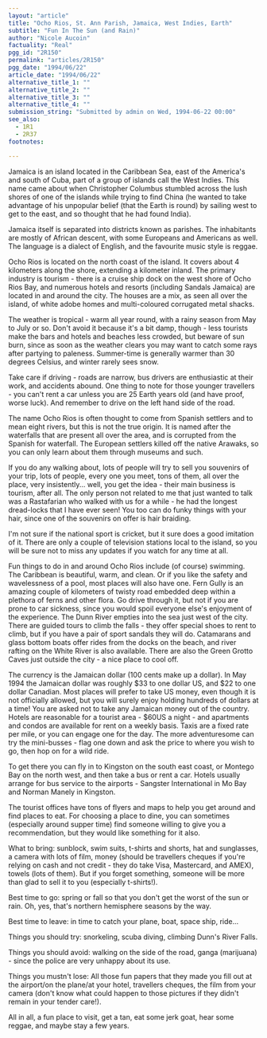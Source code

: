 ```yaml
---
layout: "article"
title: "Ocho Rios, St. Ann Parish, Jamaica, West Indies, Earth"
subtitle: "Fun In The Sun (and Rain)"
author: "Nicole Aucoin"
factuality: "Real"
pgg_id: "2R150"
permalink: "articles/2R150"
pgg_date: "1994/06/22"
article_date: "1994/06/22"
alternative_title_1: ""
alternative_title_2: ""
alternative_title_3: ""
alternative_title_4: ""
submission_string: "Submitted by admin on Wed, 1994-06-22 00:00"
see_also:
  - 1R1
  - 2R37
footnotes: 

---
```

<div>
<p>Jamaica is an island located in the Caribbean Sea, east of the America's and south of Cuba, part of a group of islands call the West Indies. This name came about when Christopher Columbus stumbled across the lush shores of one of the islands while trying to find China (he wanted to take advantage of his unpopular belief (that the Earth is round) by sailing west to get to the east, and so thought that he had found India).</p>
<p>Jamaica itself is separated into districts known as parishes. The inhabitants are mostly of African descent, with some Europeans and Americans as well. The language is a dialect of English, and the favourite music style is reggae.</p>
<p>Ocho Rios is located on the north coast of the island. It covers about 4 kilometers along the shore, extending a kilometer inland. The primary industry is tourism - there is a cruise ship dock on the west shore of Ocho Rios Bay, and numerous hotels and resorts (including Sandals Jamaica) are located in and around the city. The houses are a mix, as seen all over the island, of white adobe homes and multi-coloured corrugated metal shacks.</p>
<p>The weather is tropical - warm all year round, with a rainy season from May to July or so. Don't avoid it because it's a bit damp, though - less tourists make the bars and hotels and beaches less crowded, but beware of sun burn, since as soon as the weather clears you may want to catch some rays after partying to paleness. Summer-time is generally warmer than 30 degrees Celsius, and winter rarely sees snow.</p>
<p>Take care if driving - roads are narrow, bus drivers are enthusiastic at their work, and accidents abound. One thing to note for those younger travellers - you can't rent a car unless you are 25 Earth years old (and have proof, worse luck). And remember to drive on the left hand side of the road.</p>
<p>The name Ocho Rios is often thought to come from Spanish settlers and to mean eight rivers, but this is not the true origin. It is named after the waterfalls that are present all over the area, and is corrupted from the Spanish for waterfall. The European settlers killed off the native Arawaks, so you can only learn about them through museums and such.</p>
<p>If you do any walking about, lots of people will try to sell you souvenirs of your trip, lots of people, every one you meet, tons of them, all over the place, very insistently... well, you get the idea - their main business is tourism, after all. The only person not related to me that just wanted to talk was a Rastafarian who walked with us for a while - he had the longest dread-locks that I have ever seen! You too can do funky things with your hair, since one of the souvenirs on offer is hair braiding.</p>
<p>I'm not sure if the national sport is cricket, but it sure does a good imitation of it. There are only a couple of television stations local to the island, so you will be sure not to miss any updates if you watch for any time at all.</p>
<p>Fun things to do in and around Ocho Rios include (of course) swimming. The Caribbean is beautiful, warm, and clean. Or if you like the safety and wavelessness of a pool, most places will also have one. Fern Gully is an amazing couple of kilometers of twisty road embedded deep within a plethora of ferns and other flora. Go drive through it, but not if you are prone to car sickness, since you would spoil everyone else's enjoyment of the experience. The Dunn River empties into the sea just west of the city. There are guided tours to climb the falls - they offer special shoes to rent to climb, but if you have a pair of sport sandals they will do. Catamarans and glass bottom boats offer rides from the docks on the beach, and river rafting on the White River is also available. There are also the Green Grotto Caves just outside the city - a nice place to cool off.</p>
<p>The currency is the Jamaican dollar (100 cents make up a dollar). In May 1994 the Jamaican dollar was roughly $33 to one dollar US, and $22 to one dollar Canadian. Most places will prefer to take US money, even though it is not officially allowed, but you will surely enjoy holding hundreds of dollars at a time! You are asked not to take any Jamaican money out of the country. Hotels are reasonable for a tourist area - $60US a night - and apartments and condos are available for rent on a weekly basis. Taxis are a fixed rate per mile, or you can engage one for the day. The more adventuresome can try the mini-busses - flag one down and ask the price to where you wish to go, then hop on for a wild ride.</p>
<p>To get there you can fly in to Kingston on the south east coast, or Montego Bay on the north west, and then take a bus or rent a car. Hotels usually arrange for bus service to the airports - Sangster International in Mo Bay and Norman Manely in Kingston.</p>
<p>The tourist offices have tons of flyers and maps to help you get around and find places to eat. For choosing a place to dine, you can sometimes (especially around supper time) find someone willing to give you a recommendation, but they would like something for it also.</p>
<p>What to bring: sunblock, swim suits, t-shirts and shorts, hat and sunglasses, a camera with lots of film, money (should be travellers cheques if you're relying on cash and not credit - they do take Visa, Mastercard, and AMEX), towels (lots of them). But if you forget something, someone will be more than glad to sell it to you (especially t-shirts!).</p>
<p>Best time to go: spring or fall so that you don't get the worst of the sun or rain. Oh, yes, that's northern hemisphere seasons by the way.</p>
<p>Best time to leave: in time to catch your plane, boat, space ship, ride...</p>
<p>Things you should try: snorkeling, scuba diving, climbing Dunn's River Falls.</p>
<p>Things you should avoid: walking on the side of the road, ganga (marijuana) - since the police are very unhappy about its use.</p>
<p>Things you mustn't lose: All those fun papers that they made you fill out at the airport/on the plane/at your hotel, travellers cheques, the film from your camera (don't know what could happen to those pictures if they didn't remain in your tender care!).</p>
<p>All in all, a fun place to visit, get a tan, eat some jerk goat, hear some reggae, and maybe stay a few years.</p>
</div>
